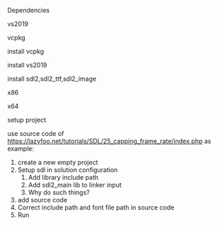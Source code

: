 Dependencies

vs2019

vcpkg



install vcpkg



install vs2019



install sdl2,sdl2_ttf,sdl2_image

x86

x64



setup project

use source code of https://lazyfoo.net/tutorials/SDL/25_capping_frame_rate/index.php as example:

1. create a new empty project
2. Setup sdl in solution configuration
   1. Add library include path
   2. Add sdl2_main lib to linker input
   3. Why do such things?
3. add source code
4. Correct include path and font file path in source code
5. Run